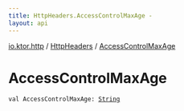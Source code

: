 ```yaml
---
title: HttpHeaders.AccessControlMaxAge - 
layout: api
---
```


<div class='api-docs-breadcrumbs'><a href="../index.html">io.ktor.http</a> / <a href="index.html">HttpHeaders</a> / <a href="./-access-control-max-age.html">AccessControlMaxAge</a></div>

# AccessControlMaxAge

<div class="signature"><code><span class="keyword">val </span><span class="identifier">AccessControlMaxAge</span><span class="symbol">: </span><a href="https://kotlinlang.org/api/latest/jvm/stdlib/kotlin/-string/index.html"><span class="identifier">String</span></a></code></div>
